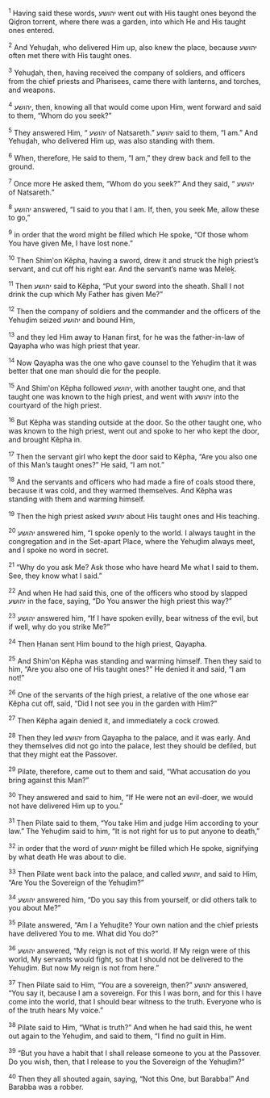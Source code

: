 <sup>1</sup> Having said these words, יהושע went out with His taught ones beyond the Qiḏron torrent, where there was a garden, into which He and His taught ones entered.

<sup>2</sup> And Yehuḏah, who delivered Him up, also knew the place, because יהושע often met there with His taught ones.

<sup>3</sup> Yehuḏah, then, having received the company of soldiers, and officers from the chief priests and Pharisees, came there with lanterns, and torches, and weapons.

<sup>4</sup> יהושע, then, knowing all that would come upon Him, went forward and said to them, “Whom do you seek?”

<sup>5</sup> They answered Him, “ יהושע of Natsareth.” יהושע said to them, “I am.” And Yehuḏah, who delivered Him up, was also standing with them.

<sup>6</sup> When, therefore, He said to them, “I am,” they drew back and fell to the ground.

<sup>7</sup> Once more He asked them, “Whom do you seek?” And they said, “ יהושע of Natsareth.”

<sup>8</sup> יהושע answered, “I said to you that I am. If, then, you seek Me, allow these to go,”

<sup>9</sup> in order that the word might be filled which He spoke, “Of those whom You have given Me, I have lost none.”

<sup>10</sup> Then Shim‛on Kĕpha, having a sword, drew it and struck the high priest’s servant, and cut off his right ear. And the servant’s name was Meleḵ.

<sup>11</sup> Then יהושע said to Kĕpha, “Put your sword into the sheath. Shall I not drink the cup which My Father has given Me?”

<sup>12</sup> Then the company of soldiers and the commander and the officers of the Yehuḏim seized יהושע and bound Him,

<sup>13</sup> and they led Him away to Ḥanan first, for he was the father-in-law of Qayapha who was high priest that year.

<sup>14</sup> Now Qayapha was the one who gave counsel to the Yehuḏim that it was better that one man should die for the people.

<sup>15</sup> And Shim‛on Kĕpha followed יהושע, with another taught one, and that taught one was known to the high priest, and went with יהושע into the courtyard of the high priest.

<sup>16</sup> But Kĕpha was standing outside at the door. So the other taught one, who was known to the high priest, went out and spoke to her who kept the door, and brought Kĕpha in.

<sup>17</sup> Then the servant girl who kept the door said to Kĕpha, “Are you also one of this Man’s taught ones?” He said, “I am not.”

<sup>18</sup> And the servants and officers who had made a fire of coals stood there, because it was cold, and they warmed themselves. And Kĕpha was standing with them and warming himself.

<sup>19</sup> Then the high priest asked יהושע about His taught ones and His teaching.

<sup>20</sup> יהושע answered him, “I spoke openly to the world. I always taught in the congregation and in the Set-apart Place, where the Yehuḏim always meet, and I spoke no word in secret.

<sup>21</sup> “Why do you ask Me? Ask those who have heard Me what I said to them. See, they know what I said.”

<sup>22</sup> And when He had said this, one of the officers who stood by slapped יהושע in the face, saying, “Do You answer the high priest this way?”

<sup>23</sup> יהושע answered him, “If I have spoken evilly, bear witness of the evil, but if well, why do you strike Me?”

<sup>24</sup> Then Ḥanan sent Him bound to the high priest, Qayapha.

<sup>25</sup> And Shim‛on Kĕpha was standing and warming himself. Then they said to him, “Are you also one of His taught ones?” He denied it and said, “I am not!”

<sup>26</sup> One of the servants of the high priest, a relative of the one whose ear Kĕpha cut off, said, “Did I not see you in the garden with Him?”

<sup>27</sup> Then Kĕpha again denied it, and immediately a cock crowed.

<sup>28</sup> Then they led יהושע from Qayapha to the palace, and it was early. And they themselves did not go into the palace, lest they should be defiled, but that they might eat the Passover.

<sup>29</sup> Pilate, therefore, came out to them and said, “What accusation do you bring against this Man?”

<sup>30</sup> They answered and said to him, “If He were not an evil-doer, we would not have delivered Him up to you.”

<sup>31</sup> Then Pilate said to them, “You take Him and judge Him according to your law.” The Yehuḏim said to him, “It is not right for us to put anyone to death,”

<sup>32</sup> in order that the word of יהושע might be filled which He spoke, signifying by what death He was about to die.

<sup>33</sup> Then Pilate went back into the palace, and called יהושע, and said to Him, “Are You the Sovereign of the Yehuḏim?”

<sup>34</sup> יהושע answered him, “Do you say this from yourself, or did others talk to you about Me?”

<sup>35</sup> Pilate answered, “Am I a Yehuḏite? Your own nation and the chief priests have delivered You to me. What did You do?”

<sup>36</sup> יהושע answered, “My reign is not of this world. If My reign were of this world, My servants would fight, so that I should not be delivered to the Yehuḏim. But now My reign is not from here.”

<sup>37</sup> Then Pilate said to Him, “You are a sovereign, then?” יהושע answered, “You say it, because I am a sovereign. For this I was born, and for this I have come into the world, that I should bear witness to the truth. Everyone who is of the truth hears My voice.”

<sup>38</sup> Pilate said to Him, “What is truth?” And when he had said this, he went out again to the Yehuḏim, and said to them, “I find no guilt in Him.

<sup>39</sup> “But you have a habit that I shall release someone to you at the Passover. Do you wish, then, that I release to you the Sovereign of the Yehuḏim?”

<sup>40</sup> Then they all shouted again, saying, “Not this One, but Barabba!” And Barabba was a robber.

